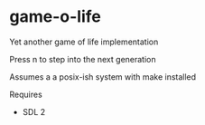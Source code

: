 game-o-life
===========

Yet another game of life implementation

Press n to step into the next generation

Assumes a a posix-ish system with make installed

Requires
* SDL 2
